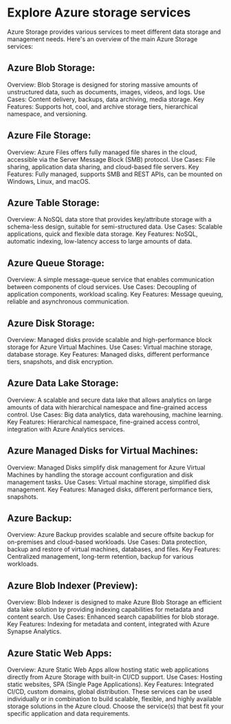 # Explore Azure storage services

Azure Storage provides various services to meet different data storage and management needs. Here's an overview of the main Azure Storage services:

## Azure Blob Storage:

Overview: Blob Storage is designed for storing massive amounts of unstructured data, such as documents, images, videos, and logs.
Use Cases: Content delivery, backups, data archiving, media storage.
Key Features: Supports hot, cool, and archive storage tiers, hierarchical namespace, and versioning.

## Azure File Storage:

Overview: Azure Files offers fully managed file shares in the cloud, accessible via the Server Message Block (SMB) protocol.
Use Cases: File sharing, application data sharing, and cloud-based file servers.
Key Features: Fully managed, supports SMB and REST APIs, can be mounted on Windows, Linux, and macOS.

## Azure Table Storage:

Overview: A NoSQL data store that provides key/attribute storage with a schema-less design, suitable for semi-structured data.
Use Cases: Scalable applications, quick and flexible data storage.
Key Features: NoSQL, automatic indexing, low-latency access to large amounts of data.

## Azure Queue Storage:

Overview: A simple message-queue service that enables communication between components of cloud services.
Use Cases: Decoupling of application components, workload scaling.
Key Features: Message queuing, reliable and asynchronous communication.

## Azure Disk Storage:

Overview: Managed disks provide scalable and high-performance block storage for Azure Virtual Machines.
Use Cases: Virtual machine storage, database storage.
Key Features: Managed disks, different performance tiers, snapshots, and disk encryption.

## Azure Data Lake Storage:

Overview: A scalable and secure data lake that allows analytics on large amounts of data with hierarchical namespace and fine-grained access control.
Use Cases: Big data analytics, data warehousing, machine learning.
Key Features: Hierarchical namespace, fine-grained access control, integration with Azure Analytics services.

## Azure Managed Disks for Virtual Machines:

Overview: Managed Disks simplify disk management for Azure Virtual Machines by handling the storage account configuration and disk management tasks.
Use Cases: Virtual machine storage, simplified disk management.
Key Features: Managed disks, different performance tiers, snapshots.

## Azure Backup:

Overview: Azure Backup provides scalable and secure offsite backup for on-premises and cloud-based workloads.
Use Cases: Data protection, backup and restore of virtual machines, databases, and files.
Key Features: Centralized management, long-term retention, backup for various workloads.

## Azure Blob Indexer (Preview):

Overview: Blob Indexer is designed to make Azure Blob Storage an efficient data lake solution by providing indexing capabilities for metadata and content search.
Use Cases: Enhanced search capabilities for blob storage.
Key Features: Indexing for metadata and content, integrated with Azure Synapse Analytics.

## Azure Static Web Apps:

Overview: Azure Static Web Apps allow hosting static web applications directly from Azure Storage with built-in CI/CD support.
Use Cases: Hosting static websites, SPA (Single Page Applications).
Key Features: Integrated CI/CD, custom domains, global distribution.
These services can be used individually or in combination to build scalable, flexible, and highly available storage solutions in the Azure cloud. Choose the service(s) that best fit your specific application and data requirements.
